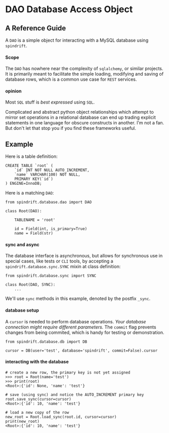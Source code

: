 # DAO Database Access Object
## A Reference Guide

A `DAO` is a simple object for interacting with a MySQL database using `spindrift`.

#### Scope

The `DAO` has nowhere near the complexity of `sqlalchemy`, or similar projects.
It is primarily meant to facilitate the simple loading, modifying and saving of database rows,
which is a common use case for `REST` services.

#### opinion

Most `SQL` stuff is *best expressed* using `SQL`.

Complicated and abstract python object relationships
which attempt to mirror set operations in a relational
database can end up trading explicit statements in one
language for obscure constructs in another. I'm not a
fan. But don't let that stop you if you find these
frameworks useful.

## Example
Here is a table definition:
```
CREATE TABLE `root` (
    `id` INT NOT NULL AUTO_INCREMENT,
    `name` VARCHAR(100) NOT NULL,
    PRIMARY KEY(`id`)
) ENGINE=InnoDB;
```
Here is a matching `DAO`:
```
from spindrift.database.dao import DAO

class Root(DAO):

    TABLENAME = 'root'

    id = Field(int, is_primary=True)
    name = Field(str)
```

#### sync and async
The database interface is asynchronous, but allows for synchronous
use in special cases, like tests or `CLI` tools,
by accepting a `spindrift.database.sync.SYNC` mixin at class definition:
```
from spindrift.database.sync import SYNC

class Root(DAO, SYNC):
    ...
```
We'll use `sync` methods in this example, denoted by the postfix `_sync`.

#### database setup
A `cursor` is needed to perform database operations. *Your database connection
might require different parameters.* The `commit` flag prevents changes from
being commited, which is handy for testing or demonstration.
```
from spindrift.database.db import DB

cursor = DB(user='test', database='spindrift', commit=False).cursor
```

#### interacting with the database

```
# create a new row, the primary key is not yet assigned
>>> root = Root(name='test')
>>> print(root)
<Root>:{'id': None, 'name': 'test'}

# save (using sync) and notice the AUTO_INCREMENT primary key
root.save_sync(cursor=cursor)
<Root>:{'id': 10, 'name': 'test'}

# load a new copy of the row
new_root = Root.load_sync(root.id, cursor=cursor)
print(new_root)
<Root>:{'id': 10, 'name': 'test'}
